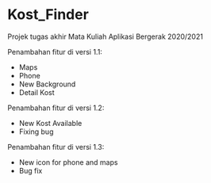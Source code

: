 # Kost_Finder
Projek tugas akhir Mata Kuliah Aplikasi Bergerak 2020/2021


Penambahan fitur di versi 1.1:

- Maps
- Phone
- New Background
- Detail Kost


Penambahan fitur di versi 1.2:

- New Kost Available
- Fixing bug


Penambahan fitur di versi 1.3:

- New icon for phone and maps
- Bug fix